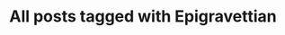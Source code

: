 ---
layout: tag
title: "All posts tagged with Epigravettian"
permalink: /weblog/tags/epigravettian/
taxonomy: Epigravettian
---